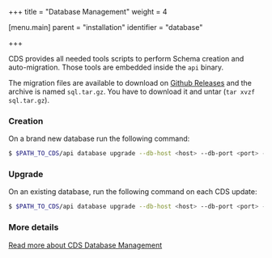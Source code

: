 +++
title = "Database Management"
weight = 4

[menu.main]
parent = "installation"
identifier = "database"

+++


CDS provides all needed tools scripts to perform Schema creation and auto-migration. Those tools are embedded inside the `api` binary.

The migration files are available to download on [Github Releases](https://github.com/ovh/cds/releases) and the archive is named `sql.tar.gz`. You have to download it and untar (`tar xvzf sql.tar.gz`).

### Creation

On a brand new database run the following command:

```bash
$ $PATH_TO_CDS/api database upgrade --db-host <host> --db-port <port> --db-user <user> --db-password <password> --db-name <database> --migrate-dir <pathToSQLMigrationDir> --limit 0
```

### Upgrade

On an existing database, run the following command on each CDS update:

```bash
$ $PATH_TO_CDS/api database upgrade --db-host <host> --db-port <port> --db-user <user> --db-password <password> --db-name <database> --migrate-dir <pathToSQLMigrationDir>
```

### More details

[Read more about CDS Database Management](https://github.com/ovh/cds/blob/master/engine/sql/README.md)
